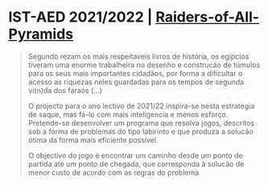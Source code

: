 # IST-AED 2021/2022 | [Raiders-of-All-Pyramids](RoaP.pdf)

>Segundo rezam os mais respeitaveis livros de história, os egípcios tiveram uma enorme trabalheira no desenho e construcão de túmulos para os seus mais importantes cidadãos, por forma a dificultar o acesso as riquezas neles guardadas para os tempos de segunda vi(n)da dos faraós (...)
>
>O projecto para o ano lectivo de 2021/22 inspira-se nesta estrategia de saque, mas fá-lo com mais inteligencia e menos esforço. Pretende-se desenvolver um programa que resolva jogos, descritos sob a  forma de problemas do tipo labirinto e que produza a solucão ótima da forma mais eficiente possível.
>
>O objectivo do jogo é encontrar um caminho desde um ponto de partida até um ponto de chegada, que corresponda à solucão de menor custo de acordo com as regras do problema
